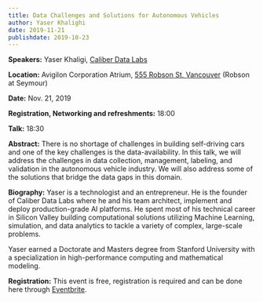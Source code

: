 ```yaml
---
title: Data Challenges and Solutions for Autonomous Vehicles
author: Yaser Khalighi
date: 2019-11-21
publishdate: 2019-10-23
---
```

**Speakers:** Yaser Khaligi, [Caliber Data Labs](https://www.caliberdatalabs.ai/)

**Location:** Avigilon Corporation Atrium, [555 Robson St, Vancouver](https://goo.gl/maps/6mHjCucr32sv4jv97) (Robson at Seymour)

**Date:** Nov. 21, 2019

**Registration, Networking and refreshments:** 18:00 

**Talk:** 18:30 

**Abstract:** 
There is no shortage of challenges in building self-driving cars and one of the key challenges is the data-availability. In this talk, we will address the challenges in data collection, management, labeling, and validation in the autonomous vehicle industry. We will also address some of the solutions that bridge the data gaps in this domain.

**Biography:**
Yaser is a technologist and an entrepreneur. He is the founder of Caliber Data Labs where he and his team architect, implement and deploy production-grade AI platforms. He spent most of his technical career in Silicon Valley building computational solutions utilizing Machine Learning, simulation, and data analytics to tackle a variety of
complex, large-scale problems.

Yaser earned a Doctorate and Masters degree from Stanford University with a specialization in high-performance computing and mathematical modeling. 

**Registration:** 
This event is free, registration is required and can be done here through [Eventbrite](https://www.eventbrite.com/e/bc-data-colloquium-series-november-21-yaser-khalighi-caliber-data-labs-tickets-74724309421).

